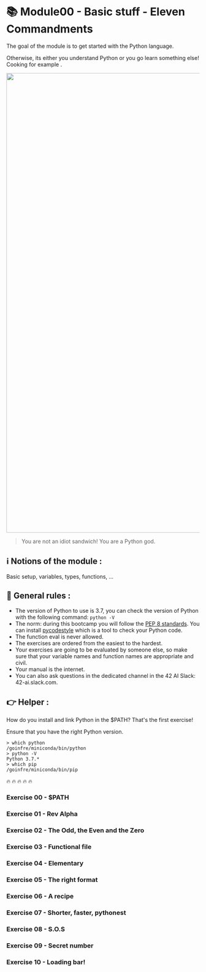 # :books: Module00 - Basic stuff - Eleven Commandments

The goal of the module is to get started with the Python language.

Otherwise, its either you understand Python or you go learn something else! Cooking for example .

<p align="center">
  <img src="https://img.static-rmg.be/a/view/q100/w900/h600/2217807/giphy-gif.gif" width="1200" />
</p>

> You are not an idiot sandwich! You are a Python god.


## :information_source: Notions of the module :

Basic setup, variables, types, functions, ...

## :dash: General rules :

* The version of Python to use is 3.7, you can check the version of Python with the following command: `python -V`
* The norm: during this bootcamp you will follow the [PEP 8 standards](https://www.python.org/dev/peps/pep-0008/). You can install [pycodestyle](https://pypi.org/project/pycodestyle) which is a tool to check your Python code.
* The function eval is never allowed.
* The exercises are ordered from the easiest to the hardest.
* Your exercises are going to be evaluated by someone else, so make sure that your variable names and function names are appropriate and civil. 
* Your manual is the internet.
* You can also ask questions in the dedicated channel in the 42 AI Slack: 42-ai.slack.com.

## :point_right: Helper :

How do you install and link Python in the $PATH? That's the first exercise!

Ensure that you have the right Python version.

```
> which python
/goinfre/miniconda/bin/python
> python -V
Python 3.7.*
> which pip
/goinfre/miniconda/bin/pip
```

:fire: :fire: :fire: :fire: :fire:

### Exercise 00 - $PATH
### Exercise 01 - Rev Alpha
### Exercise 02 - The Odd, the Even and the Zero
### Exercise 03 - Functional file
### Exercise 04 - Elementary
### Exercise 05 - The right format
### Exercise 06 - A recipe
### Exercise 07 - Shorter, faster, pythonest
### Exercise 08 - S.O.S
### Exercise 09 - Secret number
### Exercise 10 - Loading bar!
